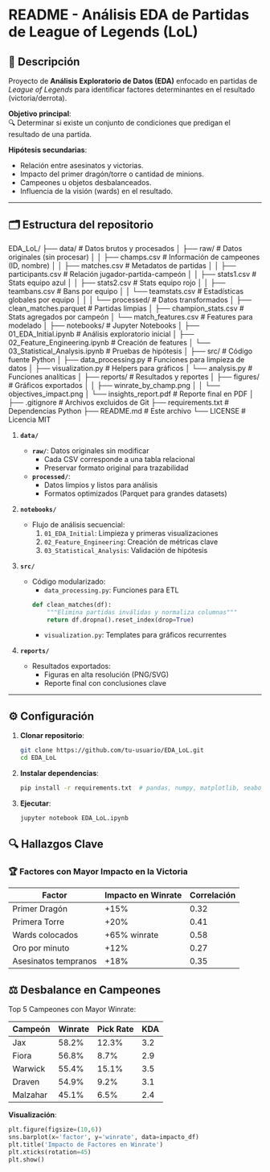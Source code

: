 # README - Análisis EDA de Partidas de League of Legends (LoL)  

## 📌 Descripción  
Proyecto de **Análisis Exploratorio de Datos (EDA)** enfocado en partidas de *League of Legends* para identificar factores determinantes en el resultado (victoria/derrota).  

**Objetivo principal**:  
🔍 Determinar si existe un conjunto de condiciones que predigan el resultado de una partida.  

**Hipótesis secundarias**:  
- Relación entre asesinatos y victorias.  
- Impacto del primer dragón/torre o cantidad de minions.  
- Campeones u objetos desbalanceados.  
- Influencia de la visión (wards) en el resultado.  

---

## 🗂 Estructura del repositorio  

EDA_LoL/
├── data/ # Datos brutos y procesados
│ ├── raw/ # Datos originales (sin procesar)
│ │ ├── champs.csv # Información de campeones (ID, nombre)
│ │ ├── matches.csv # Metadatos de partidas
│ │ ├── participants.csv # Relación jugador-partida-campeón
│ │ ├── stats1.csv # Stats equipo azul
│ │ ├── stats2.csv # Stats equipo rojo
│ │ ├── teambans.csv # Bans por equipo
│ │ └── teamstats.csv # Estadísticas globales por equipo
│ │
│ └── processed/ # Datos transformados
│ ├── clean_matches.parquet # Partidas limpias
│ ├── champion_stats.csv # Stats agregados por campeón
│ └── match_features.csv # Features para modelado
│
├── notebooks/ # Jupyter Notebooks
│ ├── 01_EDA_Initial.ipynb # Análisis exploratorio inicial
│ ├── 02_Feature_Engineering.ipynb # Creación de features
│ └── 03_Statistical_Analysis.ipynb # Pruebas de hipótesis
│
├── src/ # Código fuente Python
│ ├── data_processing.py # Funciones para limpieza de datos
│ ├── visualization.py # Helpers para gráficos
│ └── analysis.py # Funciones analíticas
│
├── reports/ # Resultados y reportes
│ ├── figures/ # Gráficos exportados
│ │ ├── winrate_by_champ.png
│ │ └── objectives_impact.png
│ └── insights_report.pdf # Reporte final en PDF
│
├── .gitignore # Archivos excluidos de Git
├── requirements.txt # Dependencias Python
├── README.md # Este archivo
└── LICENSE # Licencia MIT

1. **`data/`**
   - **`raw/`**: Datos originales sin modificar
     - Cada CSV corresponde a una tabla relacional
     - Preservar formato original para trazabilidad
   - **`processed/`**: 
     - Datos limpios y listos para análisis
     - Formatos optimizados (Parquet para grandes datasets)

2. **`notebooks/`**
   - Flujo de análisis secuencial:
     1. `01_EDA_Initial`: Limpieza y primeras visualizaciones
     2. `02_Feature_Engineering`: Creación de métricas clave
     3. `03_Statistical_Analysis`: Validación de hipótesis

3. **`src/`**
   - Código modularizado:
     - `data_processing.py`: Funciones para ETL
     ```python
     def clean_matches(df):
         """Elimina partidas inválidas y normaliza columnas"""
         return df.dropna().reset_index(drop=True)
     ```
     - `visualization.py`: Templates para gráficos recurrentes

4. **`reports/`**
   - Resultados exportados:
     - Figuras en alta resolución (PNG/SVG)
     - Reporte final con conclusiones clave

---

## ⚙️ Configuración  
1. **Clonar repositorio**:  
   ```bash  
   git clone https://github.com/tu-usuario/EDA_LoL.git  
   cd EDA_LoL

2. **Instalar dependencias**:
   ```bash
   pip install -r requirements.txt  # pandas, numpy, matplotlib, seaborn, requests

3. **Ejecutar**:
   ```bash
   jupyter notebook EDA_LoL.ipynb

## 🔍 Hallazgos Clave

### 🏆 Factores con Mayor Impacto en la Victoria

| Factor               | Impacto en Winrate | Correlación |
|----------------------|--------------------|-------------|
| Primer Dragón        | +15%               | 0.32        |
| Primera Torre        | +20%               | 0.41        |
| Wards colocados      | +65% winrate       | 0.58        |
| Oro por minuto       | +12%               | 0.27        |
| Asesinatos tempranos | +18%               | 0.35        |

## ⚖️ Desbalance en Campeones

Top 5 Campeones con Mayor Winrate:

|Campeón |	Winrate|	Pick Rate |	KDA|
|--------|--------|-----------|----|
|Jax     |	58.2%  |	12.3%	    |3.2 |
|Fiora   |	56.8%  |	8.7% 	    |2.9 |
|Warwick |	55.4%  |	15.1%	    |3.5 |
|Draven  |	54.9%  |	9.2% 	    |3.1 |
|Malzahar|	45.1%  |	6.5% 	    |2.4 |

**Visualización**:
```python
plt.figure(figsize=(10,6))
sns.barplot(x='factor', y='winrate', data=impacto_df)
plt.title('Impacto de Factores en Winrate')
plt.xticks(rotation=45)
plt.show()
